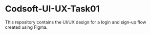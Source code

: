 # Codsoft-UI-UX-Task01
This repository contains the UI/UX design for a login and sign-up flow created using Figma.


